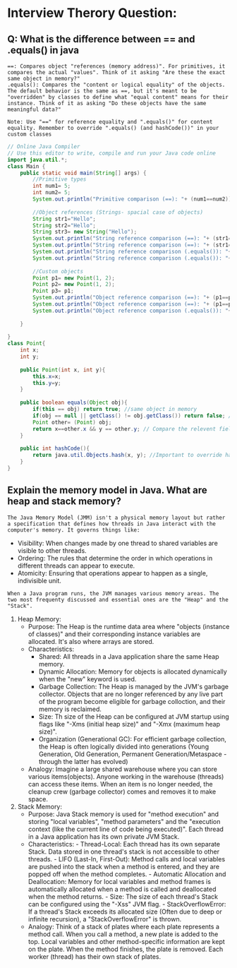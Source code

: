 # Interview Therory Question:
## Q: What is the difference between == and .equals() in java
```
==: Compares object "references (memory address)". For primitives, it compares the actual "values". Think of it asking "Are these the exact same object in memory?"
.equals(): Compares the "content or logical equality" of the objects. The default behavior is the same as ==, but it's meant to be "overridden" by classes to define what "equal content" means for their instance. Think of it as asking "Do these objects have the same meaningful data?"

Note: Use "==" for reference equality and ".equals()" for content equality. Remember to override ".equals() (and hashCode())" in your custom classes
```

```java
// Online Java Compiler
// Use this editor to write, compile and run your Java code online
import java.util.*;
class Main {
    public static void main(String[] args) {
        //Primitive types
        int num1= 5;
        int num2= 5;
        System.out.println("Primitive comparison (==): "+ (num1==num2)); //true
        
        //Object references (Strings- spacial case of objects)
        String str1="Hello";
        String str2="Hello";
        String str3= new String("Hello");
        System.out.println("String reference comparison (==): "+ (str1==str2)); // true : String constant pool same reference of the address
        System.out.println("String reference comparison (==): "+ (str1==str3)); // false new create new reference instance
        System.out.println("String reference comparison (.equals()): "+ (str1.equals(str2))); //true compare the value inside it
        System.out.println("String reference comparison (.equals()): "+ (str1.equals(str3))); // true
        
        //Custom objects
        Point p1= new Point(1, 2);
        Point p2= new Point(1, 2);
        Point p3= p1;
        System.out.println("Object reference comparison (==): "+ (p1==p2)); //false (different point object)
        System.out.println("Object reference comparison (==): "+ (p1==p3)); // true (same point object)
        System.out.println("Object reference comparison (.equals()): "+ (p1.equals(p2))); // true (same content because equals is overridden)
        
    }
    
}
class Point{
    int x;
    int y;
    
    public Point(int x, int y){
        this.x=x;
        this.y=y;
    }
    
    public boolean equals(Object obj){
        if(this == obj) return true; //same object in memory
        if(obj == null || getClass() != obj.getClass()) return false; // null or different class
        Point other= (Point) obj;
        return x==other.x && y == other.y; // Compare the relevent fields(content)
    }
    
    public int hashCode(){
        return java.util.Objects.hash(x, y); //Important to override hashCode with equals
    }
}
```

## Explain the memory model in Java. What are heap and stack memory?
```
The Java Memory Model (JMM) isn't a physical memory layout but rather a specification that defines how threads in Java interact with the computer's memory. It governs things like:
```
- Visibility: When changes made by one thread to shared variables are visible to other threads.
- Ordering: The rules that determine the order in which operations in different threads can appear to execute.
- Atomicity: Ensuring that operations appear to happen as a single, indivisible unit.
```
When a Java program runs, the JVM manages various memory areas. The two most frequenty discussed and essential ones are the "Heap" and the "Stack".
```
1. Heap Memory:
   - Purpose: The Heap is the runtime data area where "objects (instance of classes)" and their corresponding instance variables are allocated. It's also where arrays are stored.
   - Characteristics:
     - Shared: All threads in a Java application share the same Heap memory.
     - Dynamic Allocation: Memory for objects is allocated dynamically when the "new" keyword is used.
     - Garbage Collection: The Heap is managed by the JVM's garbage collector. Objects that are no longer referenced by any live part of the program become eligible for garbage colloction, and their memory is reclaimed.
     - Size: Th size of the Heap can be configured at JVM startup using flags like "-Xms (initial heap size)" and "-Xmx (maximum heap size)".
     - Organization (Generational GC): For efficient garbage collection, the Heap is often logically divided into generations (Young Generation, Old Generation, Permanent Generation/Metaspace - through the latter has evolved)
    - Analogy: Imagine a large shared warehouse where you can store various items(objects). Anyone working in the warehouse (threads) can access these items. When an item is no longer needed, the cleanup crew (garbage collector) comes and removes it to make space.
2. Stack Memory:
   - Purpose: Java Stack memory is used for "method execution" and storing "local variables", "method parameters" and the "execution context (like the current line of code being executed)". Each thread in a Java application has its own private JVM Stack.
   - Characteristics:
         - Thread-Local: Each thread has its own separate Stack. Data stored in one thread's stack is not accessible to other threads.
         - LIFO (Last-In, First-Out): Method calls and local variables are pushed into the stack when a method is entered, and they are popped off when the method completes.
         - Automatic Allocation and Deallocation: Memory for local variables and method frames is automatically allocated when a method is called and deallocated when the method returns.
         - Size: The size of each thread's Stack can be configured using the "-Xss" JVM flag.
         - StackOverflowError: If a thread's Stack exceeds its allocated size (Often due to deep or infinite recursion), a "StackOverflowError" is thrown.
    - Analogy: Think of a stack of plates where each plate represents a method call. When you call a method, a new plate is added to the top. Local variables and other method-specific information are kept on the plate. When the method finishes, the plate is removed. Each worker (thread) has their own stack of plates.
